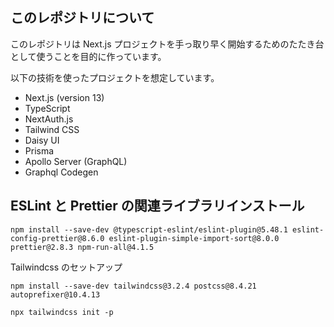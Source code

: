 ## このレポジトリについて

このレポジトリは Next.js プロジェクトを手っ取り早く開始するためのたたき台として使うことを目的に作っています。

以下の技術を使ったプロジェクトを想定しています。

- Next.js (version 13)
- TypeScript
- NextAuth.js
- Tailwind CSS
- Daisy UI
- Prisma
- Apollo Server (GraphQL)
- Graphql Codegen

## ESLint と Prettier の関連ライブラリインストール

```
npm install --save-dev @typescript-eslint/eslint-plugin@5.48.1 eslint-config-prettier@8.6.0 eslint-plugin-simple-import-sort@8.0.0 prettier@2.8.3 npm-run-all@4.1.5
```

Tailwindcss のセットアップ

```
npm install --save-dev tailwindcss@3.2.4 postcss@8.4.21 autoprefixer@10.4.13

npx tailwindcss init -p
```
